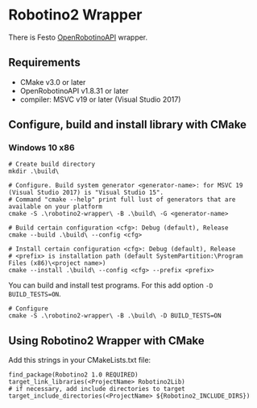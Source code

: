 # Robotino2 Wrapper

There is Festo [OpenRobotinoAPI](https://wiki.openrobotino.org/index.php?title=OpenRobotinoAPI) wrapper.

## Requirements

- CMake v3.0 or later
- OpenRobotinoAPI v1.8.31 or later
- compiler: MSVC v19 or later (Visual Studio 2017)

## Configure, build and install library with CMake

### Windows 10 x86

```
# Create build directory
mkdir .\build\

# Configure. Build system generator <generator-name>: for MSVC 19 (Visual Studio 2017) is "Visual Studio 15".
# Command "cmake --help" print full lust of generators that are available on your platform
cmake -S .\robotino2-wrapper\ -B .\build\ -G <generator-name>

# Build certain configuration <cfg>: Debug (default), Release
cmake --build .\build\ --config <cfg>

# Install certain configuration <cfg>: Debug (default), Release
# <prefix> is installation path (default SystemPartition:\Program Files (x86)\<project name>)
cmake --install .\build\ --config <cfg> --prefix <prefix>
```

You can build and install test programs. For this add option `-D BUILD_TESTS=ON`.
```
# Configure
cmake -S .\robotino2-wrapper\ -B .\build\ -D BUILD_TESTS=ON
```

## Using Robotino2 Wrapper with CMake

Add this strings in your CMakeLists.txt file:
```
find_package(Robotino2 1.0 REQUIRED)
target_link_libraries(<ProjectName> Robotino2Lib)
# if necessary, add include directories to target
target_include_directories(<ProjectName> ${Robotino2_INCLUDE_DIRS})
```